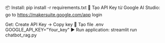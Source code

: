 📦 Install: pip install -r requirements.txt
🔑 Tạo API Key từ Google AI Studio:
go to https://makersuite.google.com/app
login

Get: Create API Key → Copy key
🧪 Tạo file .env
GOOGLE_API_KEY="Your_key"
▶️ Run application:
streamlit run chatbot_rag.py
